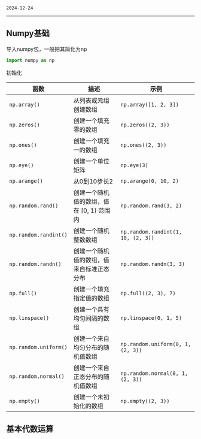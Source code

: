 `2024-12-24`

---

## Numpy基础
导入numpy包，一般把其简化为np
```python linenums="1"
import numpy as np
```
初始化

| 函数                     | 描述                                              | 示例                                        |
|--------------------------|---------------------------------------------------|--------------------------------------------|
| `np.array()`              | 从列表或元组创建数组                               | `np.array([1, 2, 3])`                      |
| `np.zeros()`              | 创建一个填充零的数组                               | `np.zeros((2, 3))`                         |
| `np.ones()`               | 创建一个填充一的数组                               | `np.ones((2, 3))`                          |
| `np.eye()`                | 创建一个单位矩阵                                   | `np.eye(3)`                                |
| `np.arange()`             |从0到10步长2                             | `np.arange(0, 10, 2)`                      |
| `np.random.rand()`        | 创建一个随机值的数组，值在 [0, 1) 范围内           | `np.random.rand(3, 2)`                     |
| `np.random.randint()`     | 创建一个随机整数数组                              | `np.random.randint(1, 10, (2, 3))`         |
| `np.random.randn()`       | 创建一个随机值的数组，值来自标准正态分布           | `np.random.randn(3, 3)`                    |
| `np.full()`               | 创建一个填充指定值的数组                           | `np.full((2, 3), 7)`                       |
| `np.linspace()`           | 创建一个具有均匀间隔的数组                         | `np.linspace(0, 1, 5)`                     |
| `np.random.uniform()`     | 创建一个来自均匀分布的随机值数组                   | `np.random.uniform(0, 1, (2, 3))`          |
| `np.random.normal()`      | 创建一个来自正态分布的随机值数组                   | `np.random.normal(0, 1, (2, 3))`           |
| `np.empty()`              | 创建一个未初始化的数组                             | `np.empty((2, 3))`                         |

## 基本代数运算
